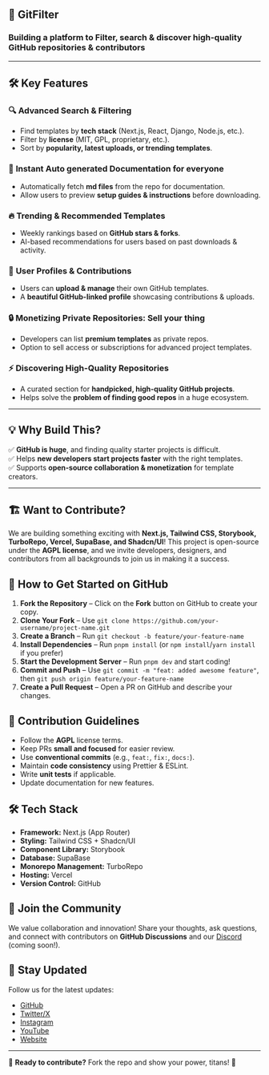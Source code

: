 ## 🚀 **GitFilter**

### Building a platform to Filter, search & discover high-quality GitHub repositories & contributors  

---

## 🛠 **Key Features**  

### 🔍 **Advanced Search & Filtering**  
- Find templates by **tech stack** (Next.js, React, Django, Node.js, etc.).  
- Filter by **license** (MIT, GPL, proprietary, etc.).  
- Sort by **popularity, latest uploads, or trending templates**.  

### 📖 **Instant Auto generated Documentation for everyone**  
- Automatically fetch **md files** from the repo for documentation.  
- Allow users to preview **setup guides & instructions** before downloading.  

### 🔥 **Trending & Recommended Templates**  
- Weekly rankings based on **GitHub stars & forks**.  
- AI-based recommendations for users based on past downloads & activity.  

### 🚀 **User Profiles & Contributions**  
- Users can **upload & manage** their own GitHub templates.  
- A **beautiful GitHub-linked profile** showcasing contributions & uploads.  

### 🔒 **Monetizing Private Repositories: Sell your thing**  
- Developers can list **premium templates** as private repos.  
- Option to sell access or subscriptions for advanced project templates.  

### ⚡ **Discovering High-Quality Repositories**  
- A curated section for **handpicked, high-quality GitHub projects**.  
- Helps solve the **problem of finding good repos** in a huge ecosystem.  

---

## 💡 **Why Build This?**  
✅ **GitHub is huge**, and finding quality starter projects is difficult.  
✅ Helps **new developers start projects faster** with the right templates.  
✅ Supports **open-source collaboration & monetization** for template creators.  

---

## 🏗 **Want to Contribute?**

We are building something exciting with **Next.js, Tailwind CSS, Storybook, TurboRepo, Vercel, SupaBase, and Shadcn/UI**! This project is open-source under the **AGPL license**, and we invite developers, designers, and contributors from all backgrounds to join us in making it a success. 

## 🚀 How to Get Started on GitHub
1. **Fork the Repository** – Click on the **Fork** button on GitHub to create your copy.
2. **Clone Your Fork** – Use `git clone https://github.com/your-username/project-name.git`
3. **Create a Branch** – Run `git checkout -b feature/your-feature-name`
4. **Install Dependencies** – Run `pnpm install` (or `npm install`/`yarn install` if you prefer)
5. **Start the Development Server** – Run `pnpm dev` and start coding!
6. **Commit and Push** – Use `git commit -m "feat: added awesome feature"`, then `git push origin feature/your-feature-name`
7. **Create a Pull Request** – Open a PR on GitHub and describe your changes.

## 📜 Contribution Guidelines
- Follow the **AGPL** license terms.
- Keep PRs **small and focused** for easier review.
- Use **conventional commits** (e.g., `feat:`, `fix:`, `docs:`).
- Maintain **code consistency** using Prettier & ESLint.
- Write **unit tests** if applicable.
- Update documentation for new features.

## 🛠 Tech Stack
- **Framework:** Next.js (App Router)
- **Styling:** Tailwind CSS + Shadcn/UI
- **Component Library:** Storybook
- **Database:** SupaBase
- **Monorepo Management:** TurboRepo
- **Hosting:** Vercel
- **Version Control:** GitHub

## 💬 Join the Community
We value collaboration and innovation! Share your thoughts, ask questions, and connect with contributors on **GitHub Discussions** and our [Discord](#) (coming soon!).

## 🔗 Stay Updated
Follow us for the latest updates:
- [GitHub](https://github.com/git-filter)
- [Twitter/X](https://x.com/gitfilter)
- [Instagram](https://www.instagram.com/gitfilter/)
- [YouTube](https://www.youtube.com/@GitFilter)
- [Website](https://www.GitFilter.com)

---

🔗 **Ready to contribute?** Fork the repo and show your power, titans! 💪
